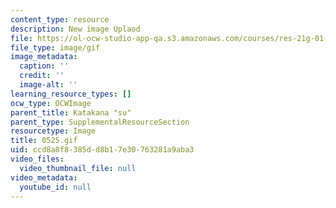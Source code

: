 ```yaml
---
content_type: resource
description: New image Uplaod
file: https://ol-ocw-studio-app-qa.s3.amazonaws.com/courses/res-21g-01-kana-spring-2010/ccd8a8f8385dd8b17e30763281a9aba3_0525.gif
file_type: image/gif
image_metadata:
  caption: ''
  credit: ''
  image-alt: ''
learning_resource_types: []
ocw_type: OCWImage
parent_title: Katakana "su"
parent_type: SupplementalResourceSection
resourcetype: Image
title: 0525.gif
uid: ccd8a8f8-385d-d8b1-7e30-763281a9aba3
video_files:
  video_thumbnail_file: null
video_metadata:
  youtube_id: null
---
```

